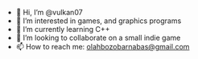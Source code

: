 - 👋 Hi, I’m @vulkan07
- 👀 I’m interested in games, and graphics programs
- 🌱 I’m currently learning C++
- 💞️ I’m looking to collaborate on a small indie game
- 📫 How to reach me: olahbozobarnabas@gmail.com

<!---
vulkan07/vulkan07 is a ✨ special ✨ repository because its `README.md` (this file) appears on your GitHub profile.
You can click the Preview link to take a look at your changes.
--->
